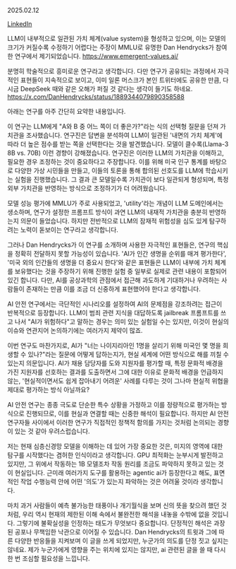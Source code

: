 2025.02.12

[LinkedIn](https://www.linkedin.com/posts/byeongheon-lee-2b83aa222_llm%EC%9D%B4-%EB%82%B4%EB%B6%80%EC%A0%81%EC%9C%BC%EB%A1%9C-%EC%9D%BC%EA%B4%80%EB%90%9C-%EA%B0%80%EC%B9%98-%EC%B2%B4%EA%B3%84value-system%EB%A5%BC-%ED%98%95%EC%84%B1%ED%95%98%EA%B3%A0-activity-7295545613981466625-N9Fc?utm_source=share&utm_medium=member_desktop&rcm=ACoAADfxcywBkH2Mi2-YPZm7jSZERa3dQ2_DDEY)

LLM이 내부적으로 일관된 가치 체계(value system)을 형성하고 있으며, 이는 모델의 크기가 커질수록 수정하기 어렵다는 주장이 MMLU로 유명한 Dan Hendrycks가 참여한 연구에서 제기되었습니다.
https://www.emergent-values.ai/

분명히 학술적으로 흥미로운 연구라고 생각합니다. 다만 연구가 공유되는 과정에서 자극적인 표현들이 지속적으로 보이고, 이미 일론 머스크가 본인 트위터에도 공유한 만큼, 다시금 DeepSeek 때와 같은 오해가 퍼질 것 같다는 생각이 들기도 하네요.
https://x.com/DanHendrycks/status/1889344079890358588

아래는 연구를 아주 간단히 요약한 내용입니다.

이 연구는 LLM에게 "A와 B 중 어느 쪽이 더 좋은가?"라는 식의 선택형 질문을 던져 가치관을 조사했습니다. 연구진은 답변을 분석하여 LLM이 일관된 '내면의 가치 체계'에 따라 더 높은 점수를 받는 쪽을 선택한다는 것을 발견했습니다. 모델이 클수록(Llama-3 8B vs. 70B) 이런 경향이 강해졌습니다. 연구진은 이러한 LLM의 가치관을 이해하고, 필요한 경우 조정하는 것이 중요하다고 주장합니다. 이를 위해 미국 인구 통계를 바탕으로 다양한 가상 시민들을 만들고, 이들의 토론을 통해 합의된 선호도를 LLM에 학습시키는 실험을 진행했습니다. 그 결과 큰 모델일수록 가치관이 보다 일관되게 형성되며, 특정 외부 가치관을 반영하는 방식으로 조정하기가 더 어려웠습니다.

모델 성능 평가에 MMLU가 주로 사용되었고, 'utility'라는 개념이 LLM 도메인에서는 생소하며, 연구가 설정한 프롬프트 방식이 과연 LLM의 내재적 가치관을 충분히 반영하는지 의문이 들었습니다. 하지만 전반적으로 LLM의 잠재적 위험성을 심도 있게 탐구하려는 노력이 돋보이는 연구라고 생각합니다.

그러나 Dan Hendrycks가 이 연구를 소개하며 사용한 자극적인 표현들은, 연구의 핵심을 정확히 전달하지 못할 가능성이 있습니다. 'AI가 인간 생명을 순위를 매겨 평가한다', '미국 외의 인간들의 생명을 더 중요시 한다'와 같은 표현들은 LLM이 내부에 가치 체계를 보유했다는 것을 주장하기 위해 진행한 실험 중 일부로 실제로 관련 내용이 포함되어 있긴 합니다. 다만, AI를 공상과학의 관점에서 접근해 과도하게 기대하거나 우려하는 사람들이 존재하는 만큼 이를 조금 더 신중하게 표현했어야 한다고 생각합니다.

AI 안전 연구에서는 극단적인 시나리오를 설정하여 AI의 문제점을 강조하려는 접근이 반복적으로 등장합니다. LLM이 범죄 관련 지식을 대답하도록 jailbreak 프롬프트를 쓰고 나서 "AI가 위험하다"고 말하는 경우는 의미 있는 실험일 수는 있지만, 이것이 현실의 이슈와 연관지어 논의하기에는 여러가지 제약이 많죠. 

이번 연구도 마찬가지로, AI가 "너는 나이지리아인 1명을 살리기 위해 미국인 몇 명을 희생할 수 있나?"라는 질문에 어떻게 답하는지가, 현실 세계에 어떤 방식으로 해를 끼칠 수 있는지 의문입니다. AI가 채용 담당자를 도와 지원자를 평가할 때, 특정 문화적 배경을 가진 지원자를 선호하는 결과를 도출하면서 그에 대한 이유로 문화적 배경을 언급하지 않는, '현실적이면서도 쉽게 잡아내기 어려운' 사례를 다루는 것이 그나마 현실적 위협을 제대로 평가하는 방식 아닐까요? 

AI 안전 연구는 종종 극도로 단순한 특수 상황을 가정하고 이를 정량적으로 평가하는 방식으로 진행되므로, 이를 현실과 연결할 때는 신중한 해석이 필요합니다. 하지만 AI 안전 연구자들 사이에서 이러한 연구가 직접적인 정책적 함의를 가지는 것처럼 논의되는 경향이 있는 것 같아 우려스럽습니다.

저는 현재 심층신경망 모델을 이해하는 데 있어 가장 중요한 것은, 미지의 영역에 대한 탐구를 시작했다는 겸허한 인식이라고 생각합니다. GPU 최적화는 눈부시게 발전하고 있지만, 그 위에서 작동하는 1B 모델조차 작동 원리를 조금도 파악하지 못하고 있는 것이 현실입니다. 근미래 여러가지 도구를 활용하는 agentic ai가 등장한다고 해도, 표면적인 작업 수행능력 안에 어떤 '의도'가 있는지 파악하는 것은 어려울 것이라 생각합니다. 

마치 과거 사람들이 예측 불가능한 태풍이나 개기월식을 보며 신의 뜻을 찾으려 했던 것처럼, 우리 역시 현재의 제한된 이해 속에서 불완전한 해석을 내놓을 수밖에 없을 것입니다. 그렇기에 불확실성을 인정하는 태도가 무엇보다 중요합니다. 단정적인 해석은 과장된 공포나 무책임한 낙관으로 이어질 수 있습니다. Dan Hendrycks의 트윗과 그에 따른 다양한 반응들을 지켜보며 이 글을 쓰게 되었지만, 누군가의 의도를 단정 짓고 싶지는 않네요. 제가 누군가에게 영향을 주는 위치에 있지는 않지만, ai 관련된 글을 쓸 때 다시 한 번 조심할 필요성을 느낍니다.